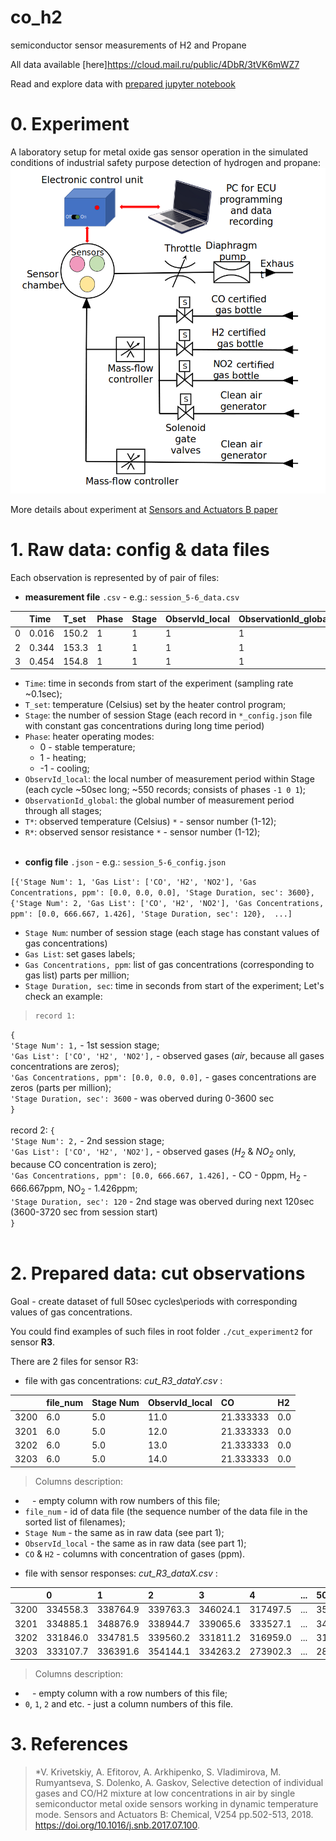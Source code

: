 # co_h2
semiconductor sensor measurements of H2 and Propane

All data available [here]https://cloud.mail.ru/public/4DbR/3tVK6mWZ7

Read and explore data with [prepared jupyter notebook](https://github.com/Lcpssm/h2_propane/blob/main/data_cut.ipynb)


# 0. Experiment

A laboratory setup for metal oxide gas sensor operation in the simulated conditions of industrial safety purpose detection of hydrogen and propane:
![experiment_schema](https://raw.githubusercontent.com/Lcpssm/co_h2/main/CO-H2_experiment_scheme.png)

More details about experiment at [Sensors and Actuators B paper](https://www.sciencedirect.com/science/article/abs/pii/S0925400517313096?via%3Dihub)

# 1. Raw data: config & data files

Each observation is represented by of pair of files: 

* **measurement file** `.csv` - e.g.:  `session_5-6_data.csv`

|  | Time | T_set | Phase | Stage | ObservId_local | ObservationId_global | T1 | T2 | T3 | T4 | T5 | T6 | T7 | T8 | T9 | T10 | T11 | T12 | R1 | R2 | R3 | R4 | R5 | R6 | R7 | R8 | R9 | R10 | R11 | R12 |
| :- | :- | :- | :- | :- | :- | :- | :- | :- | :- | :- | :- | :- | :- | :- | :- | :- | :- | :- | :- | :- | :- | :- | :- | :- | :- | :- | :- | :- | :- | :- |
| 0 | 0.016 | 150.2 | 1 | 1 | 1 | 1 | 0 | 0 | 0 | 0 | 0 | 0 | 0 | 0 | 0 | 0 | 0 | 0 | 0 | 0 | 0 | 0 | 0 | 0 | 0 | 0 | 0 | 0 | 0 | 0 |1 | 0.235 | 152.2 | 1 | 1 | 1 | 1 | 0 | 0 | 445 | 0 | 0 | 0 | 446 | 453 | 0 | 449 | 0 | 0 | 88818135.6 | 94071580.3 | 4454.7 | 100000000000 | 100000000000 | 100000000000 | 59.6 | 30560.3 | 100000000000 | 1372.6 | 21361358 | 25004112.4 |
| 2 | 0.344 | 153.3 | 1 | 1 | 1 | 1 | 0 | 0 | 451 | 0 | 0 | 0 | 450 | 453 | 0 | 449 | 0 | 0 | 86310345.3 | 81837604.9 | 28483.1 | 100000000000 | 100000000000 | 100000000000 | 219.6 | 22228564.9 | 100000000000 | 31966575.5 | 20991584.5 | 22925579.1 |
| 3 | 0.454 | 154.8 | 1 | 1 | 1 | 1 | 0 | 0 | 96 | 0 | 0 | 0 | 96 | 94 | 0 | 93 | 0 | 0 | 86728556.2 | 81766978.7 | 26971.8 | 100000000000 | 100000000000 | 100000000000 | 213.9 | 19291637.3 | 100000000000 | 24561252.4 | 21028015.1 | 23087606 |

- `Time`: time in seconds from start of the experiment (sampling rate ~0.1sec);
- `T_set`: temperature (Celsius) set by the heater control program;
- `Stage`: the number of session Stage (each record in `*_config.json` file with constant gas concentrations during long time period)
- `Phase`: heater operating modes:
    - 0 - stable temperature; 
    - 1 - heating;
    - -1 - cooling;
- `ObservId_local`: the local number of measurement period within Stage (each cycle ~50sec long; ~550 records; consists of phases `-1 0 1`);
- `ObservationId_global`: the global number of measurement period through all stages;
- `T*`: observed temperature (Celsius) `*` - sensor number (1-12);
- `R*`: observed sensor resistance `*` - sensor number (1-12);<br><br>



* **config file** `.json` - e.g.: `session_5-6_config.json`

`[{'Stage Num': 1,
  'Gas List': ['CO', 'H2', 'NO2'],
  'Gas Concentrations, ppm': [0.0, 0.0, 0.0],
  'Stage Duration, sec': 3600},
 {'Stage Num': 2,
  'Gas List': ['CO', 'H2', 'NO2'],
  'Gas Concentrations, ppm': [0.0, 666.667, 1.426],
  'Stage Duration, sec': 120}, 
  ...]`


- `Stage Num`: number of session stage (each stage has constant values of gas concentrations)
- `Gas List`: set gases labels;
- `Gas Concentrations, ppm`: list of gas concentrations (corresponding to gas list) parts per million;
- `Stage Duration, sec`: time in seconds from start of the experiment;
   Let's check an example:
>     record 1: 
`{`<br>
`'Stage Num': 1,` - 1st session stage;<br>
`'Gas List': ['CO', 'H2', 'NO2'],` - observed gases (*air*, because all gases concentrations are zeros);<br>
`'Gas Concentrations, ppm': [0.0, 0.0, 0.0],` - gases concentrations are zeros (parts per million);<br>
`'Stage Duration, sec': 3600` -  was oberved during 0-3600 sec <br>
`}`<br><br>
       record 2: 
`{`<br>
`'Stage Num': 2,` - 2nd session stage;<br>
`'Gas List': ['CO', 'H2', 'NO2'],` - observed gases (*H<sub>2</sub>* & *NO<sub>2</sub>* only, because CO concentration is zero);<br>
`'Gas Concentrations, ppm': [0.0, 666.667, 1.426],` - CO - 0ppm, H<sub>2</sub> - 666.667ppm, NO<sub>2</sub> - 1.426ppm;<br>
`'Stage Duration, sec': 120` - 2nd stage was oberved during next 120sec (3600-3720 sec from session start) <br>
`}`<br>
<br> 

# 2. Prepared data: cut observations

Goal - create dataset of full 50sec cycles\periods with corresponding values of gas concentrations.

You could find examples of such files in root folder `./cut_experiment2` for sensor **R3**.

There are 2 files for sensor R3:

* file with gas concentrations: *cut_R3_dataY.csv* :

|  | file_num | Stage Num | ObservId_local | CO | H2 |
| :- | :- | :- | :- | :- | :- |
| 3200 | 6.0 | 5.0 | 11.0 | 21.333333 | 0.0 |
| 3201 | 6.0 | 5.0 | 12.0 | 21.333333 | 0.0 |
| 3202 | 6.0 | 5.0 | 13.0 | 21.333333 | 0.0 |
| 3203 | 6.0 | 5.0 | 14.0 | 21.333333 | 0.0 |

> Columns description:
- ` ` - empty column with row numbers of this file;
- `file_num` - id of data file (the sequence number of the data file in the sorted list of filenames);
- `Stage Num` - the same as in raw data (see part 1);
- `ObservId_local` - the same as in raw data (see part 1);
- `CO` & `H2` - columns with concentration of gases (ppm).


* file with sensor responses: *cut_R3_dataX.csv* :
    
|  | 0 | 1 | 2 | 3 | 4 | ... | 500 | 501 | 502 | 503 |
| :- | :- | :- | :- | :- | :- | :- | :- | :- | :- | :- |
| 3200 | 334558.3 | 338764.9 | 339763.3 | 346024.1 | 317497.5 | ... | 356527.5 | 323535.2 | 295557.8 | 346714.8 |
| 3201 | 334885.1 | 348876.9 | 338944.7 | 339065.6 | 333527.1 | ... | 346309.7 | 306458.4 | 294092.5 | 185230.1 |
| 3202 | 331846.0 | 334781.5 | 339560.2 | 331811.2 | 316959.0 | ... | 312375.3 | 339492.9 | 340384.0 | 392030.5 |
| 3203 | 333107.7 | 336391.6 | 354144.1 | 334263.2 | 273902.3 | ... | 283107.3 | 340617.3 | 376603.9 | 384202.3 |

> Columns description:
- ` ` - empty column with a row numbers of this file;
- `0`, `1`, `2` and etc. - just a column numbers of this file.


# 3. References
>  *V. Krivetskiy, A. Efitorov, A. Arkhipenko, S. Vladimirova, M. Rumyantseva, S. Dolenko, A. Gaskov,
Selective detection of individual gases and CO/H2 mixture at low concentrations in air by single semiconductor metal oxide sensors working in dynamic temperature mode. Sensors and Actuators B: Chemical,
V254 pp.502-513, 2018. https://doi.org/10.1016/j.snb.2017.07.100.
